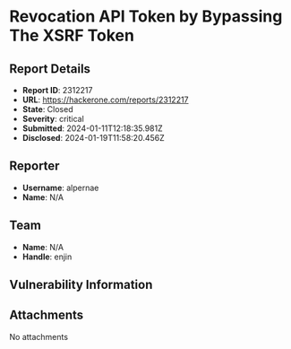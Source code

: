# Revocation API Token by Bypassing The XSRF Token

## Report Details
- **Report ID**: 2312217
- **URL**: https://hackerone.com/reports/2312217
- **State**: Closed
- **Severity**: critical
- **Submitted**: 2024-01-11T12:18:35.981Z
- **Disclosed**: 2024-01-19T11:58:20.456Z

## Reporter
- **Username**: alpernae
- **Name**: N/A

## Team
- **Name**: N/A
- **Handle**: enjin

## Vulnerability Information


## Attachments
No attachments
